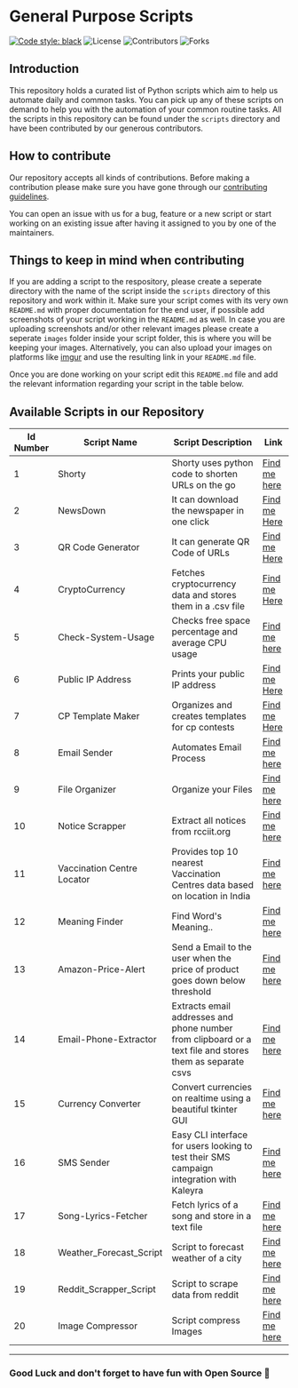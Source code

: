# General Purpose Scripts

[![Code style: black](https://img.shields.io/badge/code%20style-black-000000.svg?style=plasitc)](https://github.com/psf/black)
![License](https://img.shields.io/github/license/GDSC-RCCIIT/General-Purpose-Scripts?color=blue&style=plasitc)
![Contributors](https://img.shields.io/github/contributors/GDSC-RCCIIT/General-Purpose-Scripts?color=darkgreen&style=plasitc)
![Forks](https://img.shields.io/github/forks/GDSC-RCCIIT/General-Purpose-Scripts?color=purple&style=plasitc)

## Introduction

This repository holds a curated list of Python scripts which aim to help us automate daily and common tasks. You can pick up any of these scripts on demand to help you with the automation of your common routine tasks. All the scripts in this repository can be found under the `scripts` directory and have been contributed by our generous contributors.

## How to contribute

Our repository accepts all kinds of contributions. Before making a contribution please make sure you have gone through our [contributing guidelines](https://github.com/GDSC-RCCIIT/General-Purpose-Scripts/blob/main/.github/CONTRIBUTING.md).

You can open an issue with us for a bug, feature or a new script or start working on an existing issue after having it assigned to you by one of the maintainers.

## Things to keep in mind when contributing

If you are adding a script to the respository, please create a seperate directory with the name of the script inside the `scripts` directory of this repository and work within it. Make sure your script comes with its very own `README.md` with proper documentation for the end user, if possible add screenshots of your script working in the `README.md` as well. In case you are uploading screenshots and/or other relevant images please create a seperate `images` folder inside your script folder, this is where you will be keeping your images. Alternatively, you can also upload your images on platforms like [imgur](https://imgur.com/) and use the resulting link in your `README.md` file.

Once you are done working on your script edit this `README.md` file and add the relevant information regarding your script in the table below.

## Available Scripts in our Repository

| Id Number | Script Name                | Script Description                                                                                       | Link                                                                                                                |
| --------- | -------------------------- | -------------------------------------------------------------------------------------------------------- | ------------------------------------------------------------------------------------------------------------------- |
| 1         | Shorty                     | Shorty uses python code to shorten URLs on the go                                                        | [Find me here](https://github.com/GDSC-RCCIIT/General-Purpose-Scripts/tree/main/scripts/Shorty)                     |
| 2         | NewsDown                   | It can download the newspaper in one click                                                               | [Find me Here](https://github.com/GDSC-RCCIIT/General-Purpose-Scripts/tree/main/scripts/NewsDown)                   |
| 3         | QR Code Generator          | It can generate QR Code of URLs                                                                          | [Find me Here](https://github.com/GDSC-RCCIIT/General-Purpose-Scripts/tree/main/scripts/QR%20Code%20Generator)      |
| 4         | CryptoCurrency             | Fetches cryptocurrency data and stores them in a .csv file                                               | [Find me Here](https://github.com/GDSC-RCCIIT/General-Purpose-Scripts/tree/main/scripts/CryptoCurrency)             |
| 5         | Check-System-Usage         | Checks free space percentage and average CPU usage                                                       | [Find me here](https://github.com/GDSC-RCCIIT/General-Purpose-Scripts/tree/main/scripts/Check-System-Usage)         |
| 6         | Public IP Address          | Prints your public IP address                                                                            | [Find me Here](https://github.com/GDSC-RCCIIT/General-Purpose-Scripts/tree/publicIP/scripts/Public%20IP%20Address)  |
| 7         | CP Template Maker          | Organizes and creates templates for cp contests                                                          | [Find me Here](https://github.com/GDSC-RCCIIT/General-Purpose-Scripts/tree/main/scripts/CpTemplate)                 |
| 8         | Email Sender               | Automates Email Process                                                                                  | [Find me here](https://github.com/GDSC-RCCIIT/General-Purpose-Scripts/tree/main/scripts/Email-Sender)               |
| 9         | File Organizer             | Organize your Files                                                                                      | [Find me here](https://github.com/GDSC-RCCIIT/General-Purpose-Scripts/tree/main/scripts/File%20Organizer)           |
| 10        | Notice Scrapper            | Extract all notices from rcciit.org                                                                      | [Find me here](https://github.com/GDSC-RCCIIT/General-Purpose-Scripts/tree/main/scripts/NoticeScrapper)             |
| 11        | Vaccination Centre Locator | Provides top 10 nearest Vaccination Centres data based on location in India                              | [Find me here](https://github.com/GDSC-RCCIIT/General-Purpose-Scripts/tree/main/scripts/Vaccination-Centre-Locator) |
| 12        | Meaning Finder             | Find Word's Meaning..                                                                                    | [Find me here](https://github.com/GDSC-RCCIIT/General-Purpose-Scripts/tree/main/scripts/Meaning%20Finder)           |
| 13        | Amazon-Price-Alert         | Send a Email to the user when the price of product goes down below threshold                             | [Find me here](https://github.com/GDSC-RCCIIT/General-Purpose-Scripts/tree/main/scripts/amazon-price-alert)         |
| 14        | Email-Phone-Extractor      | Extracts email addresses and phone number from clipboard or a text file and stores them as separate csvs | [Find me here](https://github.com/GDSC-RCCIIT/General-Purpose-Scripts/tree/main/scripts/email_phone_extractor)      |
| 15        | Currency Converter         | Convert currencies on realtime using a beautiful tkinter GUI                                             | [Find me here](https://github.com/GDSC-RCCIIT/General-Purpose-Scripts/tree/main/scripts/Currency-Converter)         |
| 16        | SMS Sender         | Easy CLI interface for users looking to test their SMS campaign integration with Kaleyra                                             | [Find me here](https://github.com/GDSC-RCCIIT/General-Purpose-Scripts/tree/main/scripts/SMS-Sender)         |
| 17        | Song-Lyrics-Fetcher        | Fetch lyrics of a song and store in a text file                                                          | [Find me here](https://github.com/GDSC-RCCIIT/General-Purpose-Scripts/tree/main/scripts/Song-Lyrics-Fetcher)        |
| 18        | Weather_Forecast_Script        | Script to forecast weather of a city                                                          | [Find me here](https://github.com/GDSC-RCCIIT/General-Purpose-Scripts/tree/main/scripts/weather_forecast) 
| 19        | Reddit_Scrapper_Script        | Script to scrape data from reddit |             [Find me here](https://github.com/GDSC-RCCIIT/General-Purpose-Scripts/tree/main/scripts/redditScrapper)
 20        | Image Compressor        | Script compress Images |             [Find me here](https://github.com/GDSC-RCCIIT/General-Purpose-Scripts/tree/main/scripts/image-compressor) 
---

### Good Luck and don't forget to have fun with Open Source 🚀
